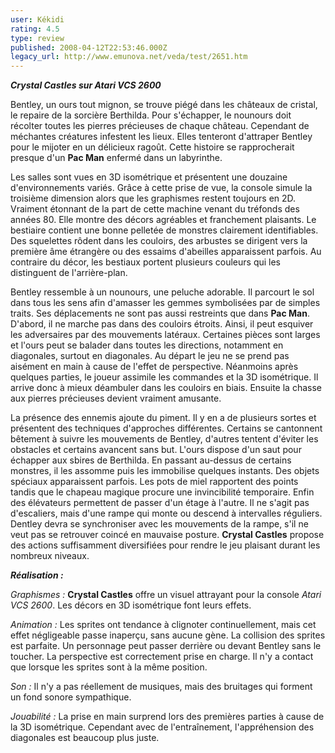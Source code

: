 ```yaml
---
user: Kékidi
rating: 4.5
type: review
published: 2008-04-12T22:53:46.000Z
legacy_url: http://www.emunova.net/veda/test/2651.htm
---
```

_**Crystal Castles sur Atari VCS 2600**_  

  

Bentley, un ours tout mignon, se trouve piégé dans les châteaux de cristal, le repaire de la sorcière Berthilda. Pour s'échapper, le nounours doit récolter toutes les pierres précieuses de chaque château. Cependant de méchantes créatures infestent les lieux. Elles tenteront d'attraper Bentley pour le mijoter en un délicieux ragoût. Cette histoire se rapprocherait presque d'un **Pac Man** enfermé dans un labyrinthe.  

  

Les salles sont vues en 3D isométrique et présentent une douzaine d'environnements variés. Grâce à cette prise de vue, la console simule la troisième dimension alors que les graphismes restent toujours en 2D. Vraiment étonnant de la part de cette machine venant du tréfonds des années 80\. Elle montre des décors agréables et franchement plaisants. Le bestiaire contient une bonne pelletée de monstres clairement identifiables. Des squelettes rôdent dans les couloirs, des arbustes se dirigent vers la première âme étrangère ou des essaims d'abeilles apparaissent parfois. Au contraire du décor, les bestiaux portent plusieurs couleurs qui les distinguent de l'arrière-plan.  

  

Bentley ressemble à un nounours, une peluche adorable. Il parcourt le sol dans tous les sens afin d'amasser les gemmes symbolisées par de simples traits. Ses déplacements ne sont pas aussi restreints que dans **Pac Man**. D'abord, il ne marche pas dans des couloirs étroits. Ainsi, il peut esquiver les adversaires par des mouvements latéraux. Certaines pièces sont larges et l'ours peut se balader dans toutes les directions, notamment en diagonales, surtout en diagonales. Au départ le jeu ne se prend pas aisément en main à cause de l'effet de perspective. Néanmoins après quelques parties, le joueur assimile les commandes et la 3D isométrique. Il arrive donc à mieux déambuler dans les couloirs en biais. Ensuite la chasse aux pierres précieuses devient vraiment amusante.  

  

La présence des ennemis ajoute du piment. Il y en a de plusieurs sortes et présentent des techniques d'approches différentes. Certains se cantonnent bêtement à suivre les mouvements de Bentley, d'autres tentent d'éviter les obstacles et certains avancent sans but. L'ours dispose d'un saut pour échapper aux sbires de Berthilda. En passant au-dessus de certains monstres, il les assomme puis les immobilise quelques instants. Des objets spéciaux apparaissent parfois. Les pots de miel rapportent des points tandis que le chapeau magique procure une invincibilité temporaire. Enfin des élévateurs permettent de passer d'un étage à l'autre. Il ne s'agit pas d'escaliers, mais d'une rampe qui monte ou descend à intervalles réguliers. Dentley devra se synchroniser avec les mouvements de la rampe, s'il ne veut pas se retrouver coincé en mauvaise posture. **Crystal Castles** propose des actions suffisamment diversifiées pour rendre le jeu plaisant durant les nombreux niveaux.  

  

_**Réalisation :**_  

_Graphismes :_ **Crystal Castles** offre un visuel attrayant pour la console _Atari VCS 2600_. Les décors en 3D isométrique font leurs effets.  

_Animation :_ Les sprites ont tendance à clignoter continuellement, mais cet effet négligeable passe inaperçu, sans aucune gène. La collision des sprites est parfaite. Un personnage peut passer derrière ou devant Bentley sans le toucher. La perspective est correctement prise en charge. Il n'y a contact que lorsque les sprites sont à la même position.  

_Son :_ Il n'y a pas réellement de musiques, mais des bruitages qui forment un fond sonore sympathique.  

_Jouabilité :_ La prise en main surprend lors des premières parties à cause de la 3D isométrique. Cependant avec de l'entraînement, l'appréhension des diagonales est beaucoup plus juste.